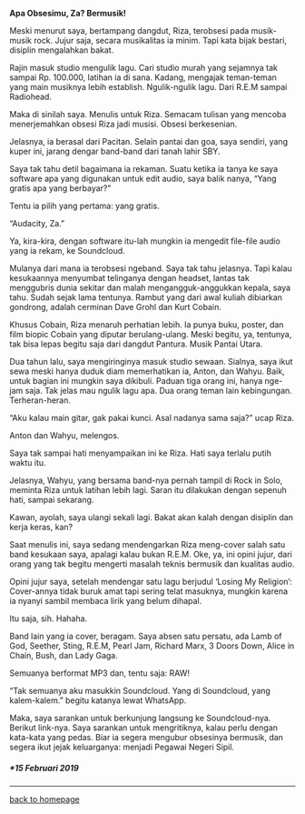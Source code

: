 **Apa Obsesimu, Za? Bermusik!**

Meski menurut saya, bertampang dangdut, Riza, terobsesi pada musik-musik rock. Jujur saja, secara musikalitas ia minim. Tapi kata bijak bestari, disiplin mengalahkan bakat.

Rajin masuk studio mengulik lagu. Cari studio murah yang sejamnya tak sampai Rp. 100.000, latihan ia di sana. Kadang, mengajak teman-teman yang main musiknya lebih establish. Ngulik-ngulik lagu. Dari R.E.M sampai Radiohead.

Maka di sinilah saya. Menulis untuk Riza. Semacam tulisan yang mencoba menerjemahkan obsesi Riza jadi musisi. Obsesi berkesenian.

Jelasnya, ia berasal dari Pacitan. Selain pantai dan goa, saya sendiri, yang kuper ini, jarang dengar band-band dari tanah lahir SBY.

Saya tak tahu detil bagaimana ia rekaman. Suatu ketika ia tanya ke saya software apa yang digunakan untuk edit audio, saya balik nanya, “Yang gratis apa yang berbayar?”

Tentu ia pilih yang pertama: yang gratis.

“Audacity, Za.”

Ya, kira-kira, dengan software itu-lah mungkin ia mengedit file-file audio yang ia rekam, ke Soundcloud.

Mulanya dari mana ia terobsesi ngeband. Saya tak tahu jelasnya. Tapi kalau kesukaannya menyumbat telinganya dengan headset, lantas tak menggubris dunia sekitar dan malah mengangguk-anggukkan kepala, saya tahu. Sudah sejak lama tentunya. Rambut yang dari awal kuliah dibiarkan gondrong, adalah cerminan Dave Grohl dan Kurt Cobain.

Khusus Cobain, Riza menaruh perhatian lebih. Ia punya buku, poster, dan film biopic Cobain yang diputar berulang-ulang. Meski begitu, ya, tentunya, tak bisa lepas begitu saja dari dangdut Pantura. Musik Pantai Utara.

Dua tahun lalu, saya mengiringinya masuk studio sewaan. Sialnya, saya ikut sewa meski hanya duduk diam memerhatikan ia, Anton, dan Wahyu. Baik, untuk bagian ini mungkin saya dikibuli. Paduan tiga orang ini, hanya nge-jam saja. Tak jelas mau ngulik lagu apa. Dua orang teman lain kebingungan. Terheran-heran.

“Aku kalau main gitar, gak pakai kunci. Asal nadanya sama saja?” ucap Riza.

Anton dan Wahyu, melengos.

Saya tak sampai hati menyampaikan ini ke Riza. Hati saya terlalu putih waktu itu.

Jelasnya, Wahyu, yang bersama band-nya pernah tampil di Rock in Solo, meminta Riza untuk latihan lebih lagi. Saran itu dilakukan dengan sepenuh hati, sampai sekarang.

Kawan, ayolah, saya ulangi sekali lagi. Bakat akan kalah dengan disiplin dan kerja keras, kan?

Saat menulis ini, saya sedang mendengarkan Riza meng-cover salah satu band kesukaan saya, apalagi kalau bukan R.E.M. Oke, ya, ini opini jujur, dari orang yang tak begitu mengerti masalah teknis bermusik dan kualitas audio.

Opini jujur saya, setelah mendengar satu lagu berjudul ‘Losing My Religion’: Cover-annya tidak buruk amat tapi sering telat masuknya, mungkin karena ia nyanyi sambil membaca lirik yang belum dihapal.

Itu saja, sih. Hahaha.

Band lain yang ia cover, beragam. Saya absen satu persatu, ada Lamb of God, Seether, Sting, R.E.M, Pearl Jam, Richard Marx, 3 Doors Down, Alice in Chain, Bush, dan Lady Gaga.

Semuanya berformat MP3 dan, tentu saja: RAW!

“Tak semuanya aku masukkin Soundcloud. Yang di Soundcloud, yang kalem-kalem.” begitu katanya lewat WhatsApp.

Maka, saya sarankan untuk berkunjung langsung ke Soundcloud-nya. Berikut link-nya. Saya sarankan untuk mengritiknya, kalau perlu dengan kata-kata yang pedas. Biar ia segera mengubur obsesinya bermusik, dan segera ikut jejak keluarganya: menjadi Pegawai Negeri Sipil.

##### *15 Februari 2019 #####

___

[back to homepage](https://arsarsars.github.io)
